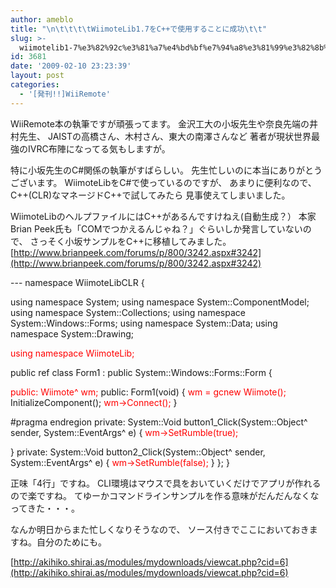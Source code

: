 ```yaml
---
author: ameblo
title: "\n\t\t\t\tWiimoteLib1.7をC++で使用することに成功\t\t"
slug: >-
  wiimotelib1-7%e3%82%92c%e3%81%a7%e4%bd%bf%e7%94%a8%e3%81%99%e3%82%8b%e3%81%93%e3%81%a8%e3%81%ab%e6%88%90%e5%8a%9f
id: 3681
date: '2009-02-10 23:23:39'
layout: post
categories:
  - '[発刊!!]WiiRemote'
---
```


WiiRemote本の執筆ですが頑張ってます。 金沢工大の小坂先生や奈良先端の井村先生、 JAISTの高橋さん、木村さん、東大の南澤さんなど 著者が現状世界最強のIVRC布陣になってる気もしますが。

特に小坂先生のC#関係の執筆がすばらしい。 先生忙しいのに本当にありがとうございます。 WiimoteLibをC#で使っているのですが、 あまりに便利なので、C++(CLR)なマネージドC++で試してみたら 見事使えてしまいました。

WiimoteLibのヘルプファイルにはC++があるんですけねえ(自動生成？） 本家Brian Peek氏も「COMでつかえるんじゃね？」ぐらいしか発言していないので、 さっそく小坂サンプルをC++に移植してみました。 [http://www.brianpeek.com/forums/p/800/3242.aspx#3242](http://www.brianpeek.com/forums/p/800/3242.aspx#3242)

--- namespace WiimoteLibCLR {

using namespace System; using namespace System::ComponentModel; using namespace System::Collections; using namespace System::Windows::Forms; using namespace System::Data; using namespace System::Drawing;

<font color="#ff0000">using namespace WiimoteLib;</font>

public ref class Form1 : public System::Windows::Forms::Form {

<font color="#ff0000">public: Wiimote^ wm;</font> public: Form1(void) { <font color="#ff0000">wm = gcnew Wiimote();</font> InitializeComponent(); <font color="#ff0000">wm->Connect();</font> }

<snip>

#pragma endregion private: System::Void button1_Click(System::Object^ sender, System::EventArgs^ e) { <font color="#ff0000">wm->SetRumble(true);</font>

} private: System::Void button2_Click(System::Object^ sender, System::EventArgs^ e) { <font color="#ff0000">wm->SetRumble(false);</font> } }; }

正味「4行」ですね。 CLI環境はマウスで具をおいていくだけでアプリが作れるので楽ですね。 てゆーかコマンドラインサンプルを作る意味がだんだんなくなってきた・・・。

なんか明日からまた忙しくなりそうなので、 ソース付きでここにおいておきますね。自分のためにも。

[http://akihiko.shirai.as/modules/mydownloads/viewcat.php?cid=6](http://akihiko.shirai.as/modules/mydownloads/viewcat.php?cid=6)